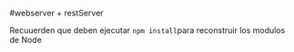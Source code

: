 #webserver + restServer

Recuuerden que deben ejecutar ```npm install```para reconstruir los modulos de Node

